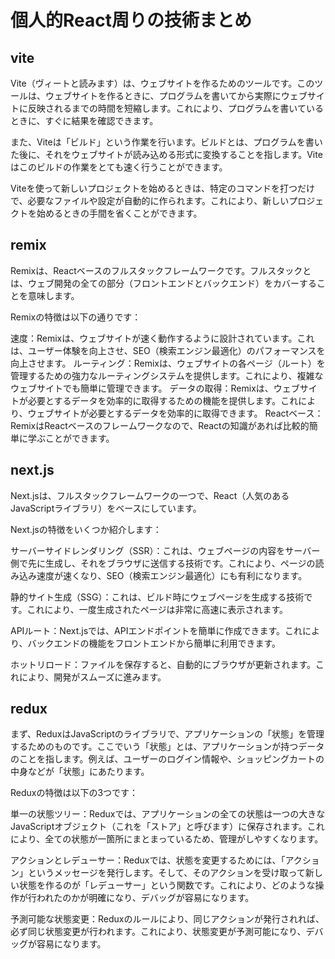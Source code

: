 # 個人的React周りの技術まとめ

## vite
Vite（ヴィートと読みます）は、ウェブサイトを作るためのツールです。このツールは、ウェブサイトを作るときに、プログラムを書いてから実際にウェブサイトに反映されるまでの時間を短縮します。これにより、プログラムを書いているときに、すぐに結果を確認できます。

また、Viteは「ビルド」という作業を行います。ビルドとは、プログラムを書いた後に、それをウェブサイトが読み込める形式に変換することを指します。Viteはこのビルドの作業をとても速く行うことができます。

Viteを使って新しいプロジェクトを始めるときは、特定のコマンドを打つだけで、必要なファイルや設定が自動的に作られます。これにより、新しいプロジェクトを始めるときの手間を省くことができます。

## remix
Remixは、Reactベースのフルスタックフレームワークです。フルスタックとは、ウェブ開発の全ての部分（フロントエンドとバックエンド）をカバーすることを意味します。

Remixの特徴は以下の通りです：

速度：Remixは、ウェブサイトが速く動作するように設計されています。これは、ユーザー体験を向上させ、SEO（検索エンジン最適化）のパフォーマンスを向上させます。
ルーティング：Remixは、ウェブサイトの各ページ（ルート）を管理するための強力なルーティングシステムを提供します。これにより、複雑なウェブサイトでも簡単に管理できます。
データの取得：Remixは、ウェブサイトが必要とするデータを効率的に取得するための機能を提供します。これにより、ウェブサイトが必要とするデータを効率的に取得できます。
Reactベース：RemixはReactベースのフレームワークなので、Reactの知識があれば比較的簡単に学ぶことができます。

## next.js
Next.jsは、フルスタックフレームワークの一つで、React（人気のあるJavaScriptライブラリ）をベースにしています。

Next.jsの特徴をいくつか紹介します：

サーバーサイドレンダリング（SSR）：これは、ウェブページの内容をサーバー側で先に生成し、それをブラウザに送信する技術です。これにより、ページの読み込み速度が速くなり、SEO（検索エンジン最適化）にも有利になります。

静的サイト生成（SSG）：これは、ビルド時にウェブページを生成する技術です。これにより、一度生成されたページは非常に高速に表示されます。

APIルート：Next.jsでは、APIエンドポイントを簡単に作成できます。これにより、バックエンドの機能をフロントエンドから簡単に利用できます。

ホットリロード：ファイルを保存すると、自動的にブラウザが更新されます。これにより、開発がスムーズに進みます。

## redux
まず、ReduxはJavaScriptのライブラリで、アプリケーションの「状態」を管理するためのものです。ここでいう「状態」とは、アプリケーションが持つデータのことを指します。例えば、ユーザーのログイン情報や、ショッピングカートの中身などが「状態」にあたります。

Reduxの特徴は以下の3つです：

単一の状態ツリー：Reduxでは、アプリケーションの全ての状態は一つの大きなJavaScriptオブジェクト（これを「ストア」と呼びます）に保存されます。これにより、全ての状態が一箇所にまとまっているため、管理がしやすくなります。

アクションとレデューサー：Reduxでは、状態を変更するためには、「アクション」というメッセージを発行します。そして、そのアクションを受け取って新しい状態を作るのが「レデューサー」という関数です。これにより、どのような操作が行われたのかが明確になり、デバッグが容易になります。

予測可能な状態変更：Reduxのルールにより、同じアクションが発行されれば、必ず同じ状態変更が行われます。これにより、状態変更が予測可能になり、デバッグが容易になります。